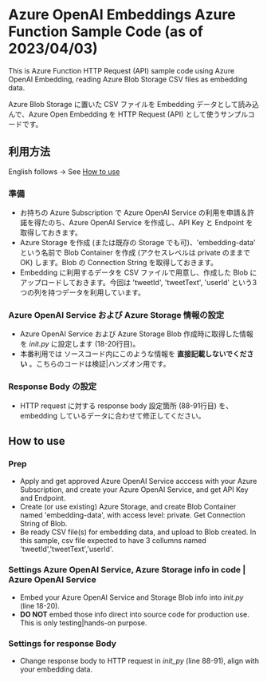 # Azure OpenAI Embeddings Azure Function Sample Code (as of 2023/04/03)

This is Azure Function HTTP Request (API) sample code using Azure OpenAI Embedding, reading Azure Blob Storage CSV files as embedding data.

Azure Blob Storage に置いた CSV ファイルを Embedding データとして読み込んで、Azure Open Embedding を HTTP Request (API) として使うサンプルコードです。

## 利用方法

English follows -> See [How to use](#how-to-use)

### 準備

- お持ちの Azure Subscription で Azure OpenAI Service の利用を申請＆許諾を得たのち、Azure OpenAI Service を作成し、API Key と Endpoint を取得しておきます。
- Azure Storage を作成 (または既存の Storage でも可)、'embedding-data' という名前で Blob Container を作成 (アクセスレベルは private のままで OK) します。Blob の Connection String を取得しておきます。
- Embedding に利用するデータを CSV ファイルで用意し、作成した Blob にアップロードしておきます。今回は 'tweetId', 'tweetText', 'userId' という3つの列を持つデータを利用しています。

### Azure OpenAI Service および Azure Storage 情報の設定

- Azure OpenAI Service および Azure Storage Blob 作成時に取得した情報を _init.py_ に設定します (18-20行目)。
- 本番利用では ソースコード内にこのような情報を **直接記載しないでください** 。こちらのコードは検証|ハンズオン用です。

### Response Body の設定

- HTTP request に対する response body 設定箇所 (88-91行目) を、embedding しているデータに合わせて修正してください。


## How to use

### Prep

- Apply and get approved Azure OpenAI Service acccess with your Azure Subscription, and create your Azure OpenAI Service, and get API Key and Endpoint.
- Create (or use existing) Azure Storage, and create Blob Container named 'embedding-data', with access level: private. Get Connection String of Blob.
- Be ready CSV file(s) for embedding data, and upload to Blob created. In this sample, csv file expected to have 3 collumns named 'tweetId','tweetText','userId'.

### Settings Azure OpenAI Service, Azure Storage info in code | Azure OpenAI Service

- Embed your Azure OpenAI Service and Storage Blob info into _init.py_ (line 18-20).
- **DO NOT** embed those info direct into source code for production use. This is only testing|hands-on purpose.

### Settings for response Body

- Change response body to HTTP request in _init_py_ (line 88-91), align with your embedding data.